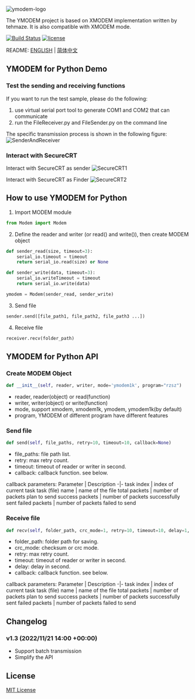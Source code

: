 ![ymodem-logo](https://raw.githubusercontent.com/alexwoo1900/ymodem/master/docs/assets/ymodem-logo.png)

The YMODEM project is based on XMODEM implementation written by tehmaze. It is also compatible with XMODEM mode.

[![Build Status](https://www.travis-ci.org/alexwoo1900/ymodem.svg?branch=master)](https://www.travis-ci.org/alexwoo1900/ymodem)
[![license](https://img.shields.io/github/license/mashape/apistatus.svg)](https://opensource.org/licenses/MIT)


README: [ENGLISH](https://github.com/alexwoo1900/ymodem/blob/master/README.md) | [简体中文](https://github.com/alexwoo1900/ymodem/blob/master/README_CN.md)


## YMODEM for Python Demo

### Test the sending and receiving functions

If you want to run the test sample, please do the following:
1. use virtual serial port tool to generate COM1 and COM2 that can communicate
2. run the FileReceiver.py and FileSender.py on the command line

The specific transmission process is shown in the following figure:
![SenderAndReceiver](https://raw.githubusercontent.com/alexwoo1900/ymodem/master/docs/assets/cmd_test.gif)

### Interact with SecureCRT

Interact with SecureCRT as sender
![SecureCRT1](https://raw.githubusercontent.com/alexwoo1900/ymodem/master/docs/assets/ymodem_sender.gif)

Interact with SecureCRT as Finder
![SecureCRT2](https://raw.githubusercontent.com/alexwoo1900/ymodem/master/docs/assets/ymodem_receiver.gif)

## How to use YMODEM for Python

1. Import MODEM module

```python
from Modem import Modem
```

2. Define the reader and writer (or read() and write()), then create MODEM object

```python
def sender_read(size, timeout=3):
    serial_io.timeout = timeout
    return serial_io.read(size) or None

def sender_write(data, timeout=3):
    serial_io.writeTimeout = timeout
    return serial_io.write(data)

ymodem = Modem(sender_read, sender_write)
```

3. Send file

```python
sender.send([file_path1, file_path2, file_path3 ...])
```

4. Receive file

```python
receiver.recv(folder_path)
```

## YMODEM for Python API

### Create MODEM Object
```python
def __init__(self, reader, writer, mode='ymodem1k', program="rzsz")
```
- reader, reader(object) or read(function)
- writer, writer(object) or write(function)
- mode, support xmodem, xmodem1k, ymodem, ymodem1k(by default)
- program, YMODEM of different program have different features

### Send file

```python
def send(self, file_paths, retry=10, timeout=10, callback=None)
```
- file_paths: file path list.
- retry: max retry count.
- timeout: timeout of reader or writer in second.
- callback: callback function. see below.

callback parameters:
Parameter | Description
-|-
task index | index of current task
task (file) name | name of the file
total packets | number of packets plan to send
success packets | number of packets successfully sent
failed packets | number of packets failed to send

### Receive file

```python
def recv(self, folder_path, crc_mode=1, retry=10, timeout=10, delay=1, callback=None)
```
- folder_path: folder path for saving.
- crc_mode: checksum or crc mode.
- retry: max retry count.
- timeout: timeout of reader or writer in second.
- delay: delay in second.
- callback: callback function. see below.

callback parameters:
Parameter | Description
-|-
task index | index of current task
task (file) name | name of the file
total packets | number of packets plan to send
success packets | number of packets successfully sent
failed packets | number of packets failed to send

## Changelog
### v1.3 (2022/11/21 14:00 +00:00)
- Support batch transmission
- Simplify the API

## License 
[MIT License](https://opensource.org/licenses/MIT)